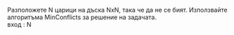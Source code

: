 Разположете N царици на дъска NxN, така че да не се бият. Използвайте  
алгоритъма MinConflicts за решение на задачата.  
вход : N  
